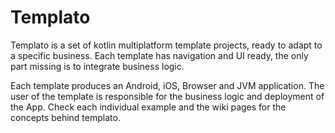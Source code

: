 # Templato
Templato is a set of kotlin multiplatform template projects, ready to adapt to a specific business. Each template has navigation and UI ready, the only part missing is to integrate business logic.

Each template produces an Android, iOS, Browser and JVM application. The user of the template is responsible for the business logic and deployment of the App. Check each individual example and the wiki pages for the concepts behind templato.
